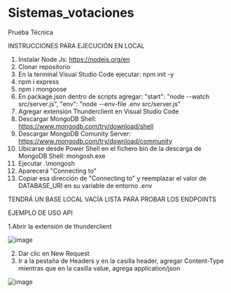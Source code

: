 # Sistemas_votaciones
Prueba Técnica

INSTRUCCIONES PARA EJECUCIÓN EN LOCAL
1. Instalar Node Js: https://nodejs.org/en
2. Clonar repositorio
3. En la terminal Visual Studio Code ejecutar: npm init -y
4. npm i express
5. npm i mongoose
6. En package.json dentro de scripts agregar:
"start": "node --watch src/server.js",
"env": "node --env-file .env src/server.js"
7. Agregar extensión Thunderclient en Visual Studio Code
8. Descargar MongoDB Shell: https://www.mongodb.com/try/download/shell
9. Descargar MongoDB Comunity Server: https://www.mongodb.com/try/download/community
10. Ubicarse desde Power Shell en el fichero bin de la descarga de MongoDB Shell: mongosh.exe
11. Ejecutar .\mongosh
12. Aparecerá "Connecting to"
13. Copiar esa dirección de "Connecting to" y reemplazar el valor de DATABASE_URI en su variable de entorno .env

TENDRÁ UN BASE LOCAL VACÍA LISTA PARA PROBAR LOS ENDPOINTS

EJEMPLO DE USO API

1.Abrir la extensión de thunderclient

![image](https://github.com/user-attachments/assets/2f599347-0446-4ce9-b52c-db0ed943b039)

2. Dar clic en New Request
3. Ir a la pestaña de Headers y en la casilla header, agregar Content-Type mientras que en la casilla value, agrega application/json

![image](https://github.com/user-attachments/assets/4c2aaee2-05d3-4d86-b421-3991c0fa358e)
